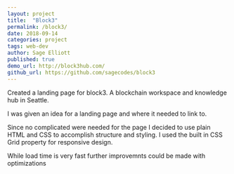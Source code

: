 ```yaml
---
layout: project
title:  "Block3"
permalink: /block3/
date: 2018-09-14
categories: project
tags: web-dev 
author: Sage Elliott
published: true
demo_url: http://block3hub.com/
github_url: https://github.com/sagecodes/block3
---
```


Created a landing page for block3. A blockchain workspace and knowledge hub in Seattle.

I was given an idea for a landing page and where it needed to link to. 

Since no complicated were needed for the page I decided to use plain HTML and CSS to accomplish structure and styling. I used the built in CSS Grid property for responsive design. 

While load time is very fast further improvemnts could be made with optimizations 

